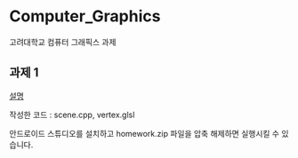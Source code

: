 # Computer_Graphics
고려대학교 컴퓨터 그래픽스 과제

## 과제 1
[설명](https://github.com/Yeon-junLee/Computer_Graphics/blob/main/CH_HW1/Homework1.pdf)

작성한 코드 : scene.cpp, vertex.glsl

안드로이드 스튜디오를 설치하고 homework.zip 파일을 압축 해제하면 실행시킬 수 있습니다.
